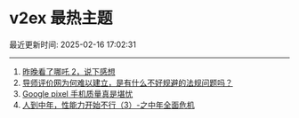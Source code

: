 # v2ex 最热主题

最近更新时间: 2025-02-16 17:02:31

--- 
1. [昨晚看了哪吒 2，说下感想](https://www.v2ex.com/t/1111723) 
2. [导师评价网为何难以建立，是有什么不好规避的法规问题吗？](https://www.v2ex.com/t/1111713) 
3. [Google pixel 手机质量真是堪忧](https://www.v2ex.com/t/1111718) 
4. [人到中年，性能力开始不行（3）-之中年全面危机](https://www.v2ex.com/t/1111721) 
